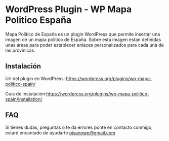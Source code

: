 WordPress Plugin -  WP Mapa Politico España
===========================================

Mapa Político de España es un plugin WordPress que permite insertar
una imagen de un mapa politico de España. Sobre esta imagen estan
definidas unas areas para poder establecer enlaces personalizados
para cada una de las provinicas.

Instalación
----------

Url del plugin en WordPress: https://wordpress.org/plugins/wp-mapa-politico-spain/

Guía de instalación:https://wordpress.org/plugins/wp-mapa-politico-spain/installation/



FAQ
----------
Si tienes dudas, preguntas o te da errores ponte en contacto conmigo, estaré encantado de ayudarte pisanowp@gmail.com
